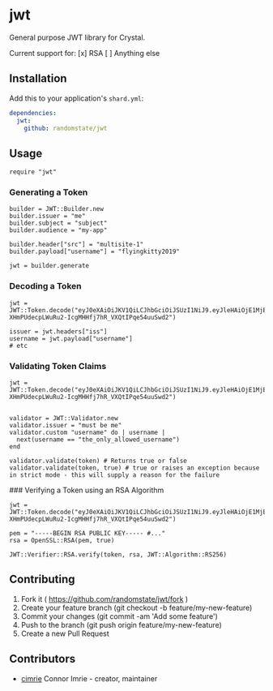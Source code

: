 # jwt

General purpose JWT library for Crystal.

Current support for:
[x] RSA
[ ] Anything else

## Installation

Add this to your application's `shard.yml`:

```yaml
dependencies:
  jwt:
    github: randomstate/jwt
```

## Usage

```crystal
require "jwt"
```

### Generating a Token

```crystal
builder = JWT::Builder.new
builder.issuer = "me"
builder.subject = "subject"
builder.audience = "my-app"

builder.header["src"] = "multisite-1"
builder.payload["username"] = "flyingkitty2019"

jwt = builder.generate
```

### Decoding a Token

```crystal
jwt = JWT::Token.decode("eyJ0eXAiOiJKV1QiLCJhbGciOiJSUzI1NiJ9.eyJleHAiOjE1MjEwNjI1MjMsIm5iZiI6MTUyMTA1ODkyMywiaWF0IjoxNTIxMDU4OTIzLCJlbWFpbCI6ImpvaG5AZXhhbXBsZS5jb20ifQ==.MhN4Yiq5Ivevp-XHmPUdecpLWuRu2-IcgMHHfj7hR_VXQtIPqe54uuSwd2")

issuer = jwt.headers["iss"]
username = jwt.payload["username"]
# etc
```

### Validating Token Claims

```crystal
jwt = JWT::Token.decode("eyJ0eXAiOiJKV1QiLCJhbGciOiJSUzI1NiJ9.eyJleHAiOjE1MjEwNjI1MjMsIm5iZiI6MTUyMTA1ODkyMywiaWF0IjoxNTIxMDU4OTIzLCJlbWFpbCI6ImpvaG5AZXhhbXBsZS5jb20ifQ==.MhN4Yiq5Ivevp-XHmPUdecpLWuRu2-IcgMHHfj7hR_VXQtIPqe54uuSwd2")


validator = JWT::Validator.new
validator.issuer = "must be me"
validator.custom "username" do | username |
  next(username == "the_only_allowed_username")
end

validator.validate(token) # Returns true or false
validator.validate(token, true) # true or raises an exception because in strict mode - this will supply a reason for the failure
```

### Verifying a Token using an RSA Algorithm

```crystal
jwt = JWT::Token.decode("eyJ0eXAiOiJKV1QiLCJhbGciOiJSUzI1NiJ9.eyJleHAiOjE1MjEwNjI1MjMsIm5iZiI6MTUyMTA1ODkyMywiaWF0IjoxNTIxMDU4OTIzLCJlbWFpbCI6ImpvaG5AZXhhbXBsZS5jb20ifQ==.MhN4Yiq5Ivevp-XHmPUdecpLWuRu2-IcgMHHfj7hR_VXQtIPqe54uuSwd2")

pem = "-----BEGIN RSA PUBLIC KEY----- #..."
rsa = OpenSSL::RSA(pem, true)

JWT::Verifier::RSA.verify(token, rsa, JWT::Algorithm::RS256)

```

## Contributing

1. Fork it ( https://github.com/randomstate/jwt/fork )
2. Create your feature branch (git checkout -b feature/my-new-feature)
3. Commit your changes (git commit -am 'Add some feature')
4. Push to the branch (git push origin feature/my-new-feature)
5. Create a new Pull Request

## Contributors

- [cimrie](https://github.com/cimrie) Connor Imrie - creator, maintainer
